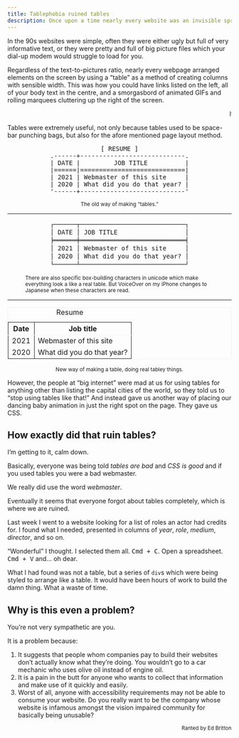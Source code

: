```yaml
---
title: Tablephobia ruined tables
description: Once upon a time nearly every website was an invisible spreadsheet table, now not even a table is a table anymore.
---
```


In the 90s websites were simple, often they were either ugly but full of very informative text, or they were pretty and full of big picture files which your dial-up modem would struggle to load for you.

Regardless of the text-to-pictures ratio, nearly every webpage arranged elements on the screen by using a “table” as a method of creating columns with sensible width. This was how you could have links listed on the left, all of your body text in the centre, and a smorgasbord of animated GIFs and rolling marquees cluttering up the right of the screen.

<aside aria-hidden="true"><marquee>If you missed the internet of the 90s, this is a marquee!</marquee></aside>

Tables were extremely useful, not only because tables used to be space-bar punching bags, but also for the afore mentioned page layout method.

<pre align="center">
[ RESUME ]
.------+----------------------------.
| DATE |         JOB TITLE          |
|======|============================|
| 2021 | Webmaster of this site     |
| 2020 | What did you do that year? |
'------+----------------------------'
</pre>
<p align="center"><small>The old way of making “tables.”</small></p>

<hr color="silver" size="0.5px">

<figure>
<pre align="center" style="line-height:1.3 !important" aria-hidden="true">
┌──────┬────────────────────────────┐
│ DATE │ JOB TITLE                  │
╞══════╪════════════════════════════╡
│ 2021 │ Webmaster of this site     │
│ 2020 │ What did you do that year? │
└──────┴────────────────────────────┘
</pre>
<small><figcaption>There are also specific box-building characters in unicode which make everything look a like a real table. But VoiceOver on my iPhone changes to Japanese when these characters are read.</figcaption></small>
</figure>

<hr color="silver" size="0.5px">

<table align="center" border bordercolor="#f2f2f2" cellspacing="0" cellpadding="8" rules="groups">
<caption>Resume</caption>
<colgroup></colgroup>
<colgroup></colgroup>
<thead>
<tr>
<th>Date</th>
<th>Job title</th>
</tr>
</thead>
<tbody>
<tr>
<td>2021</td>
<td>Webmaster of this site</td>
</tr>
<tr>
<td>2020</td>
<td>What did you do that year?</td>
</tr>
</tbody>
</table>
<p align="center"><small>New way of making a table, doing real tabley things.</small></p>

However, the people at “big internet” were mad at us for using tables for anything other than listing the capital cities of the world, so they told us to “stop using tables like that!” And instead gave us another way of placing our dancing baby animation in just the right spot on the page. They gave us CSS.


## How exactly did that ruin tables?

I’m getting to it, calm down.

Basically, everyone was being told <em>tables are bad</em> and *CSS is good* and if you used tables you were a bad webmaster. <aside>We really did use the word <dfn>webmaster</dfn>.</aside>

Eventually it seems that everyone forgot about tables completely, which is where we are ruined.

Last week I went to a website looking for a list of roles an actor had credits for. I found what I needed, presented in columns of *year*, *role*, *medium*, *director*, and so on.

“Wonderful” I thought. I selected them all. <kbd>Cmd&nbsp;+&nbsp;C</kbd>. Open a spreadsheet. <kbd>Cmd&nbsp;+&nbsp;V</kbd> and… oh dear.

What I had found was not a table, but a series of <code>div</code>s which were being styled to arrange like a table. It would have been hours of work to build the damn thing. What a waste of time.


## Why is this even a problem?

You’re not very sympathetic are you.

It is a problem because:

1. It suggests that people whom companies pay to build their websites don’t actually know what they’re doing. You wouldn’t go to a car mechanic who uses olive oil instead of engine oil.
2. It is a pain in the butt for anyone who wants to collect that information and make use of it quickly and easily.
3. Worst of all, anyone with accessibility requirements may not be able to consume your website. Do you really want to be the company whose website is infamous amongst the vision impaired community for basically being unusable?

<p align="right"><small>Ranted by <span itemprop="author">Ed Britton</span></small>